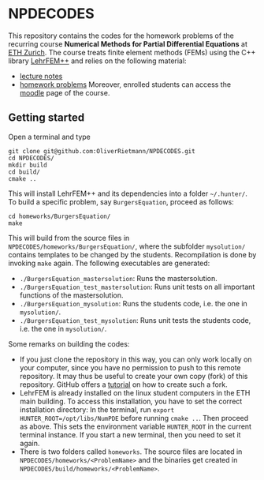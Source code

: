 # NPDECODES
This repository contains the codes for the homework problems of the recurring course **Numerical Methods for Partial Differential Equations** at [ETH Zurich](https://ethz.ch/en.html). The course treats finite element methods (FEMs) using the C++ library [LehrFEM++](https://github.com/craffael/lehrfempp) and relies on the following material:
* [lecture notes](https://www.sam.math.ethz.ch/~grsam/NUMPDEFL/NUMPDE19.pdf)
* [homework problems](https://www.sam.math.ethz.ch/~grsam/NUMPDEFL/HOMEWORK/NPDEFL_Problems.pdf) 
Moreover, enrolled students can access the [moodle](https://moodle-app2.let.ethz.ch/course/view.php?id=12060) page of the course.

## Getting started
Open a terminal and type
```
git clone git@github.com:OliverRietmann/NPDECODES.git
cd NPDECODES/
mkdir build
cd build/
cmake ..
```
This will install LehrFEM++ and its dependencies into a folder `~/.hunter/`. To build a specific problem, say `BurgersEquation`, proceed as follows:
```
cd homeworks/BurgersEquation/
make
```
This will build from the source files in `NPDECODES/homeworks/BurgersEquation/`, where the subfolder `mysolution/` contains templates to be changed by the students. Recompilation is done by invoking `make` again. The following executables are generated:
* `./BurgersEquation_mastersolution`: Runs the mastersolution.
* `./BurgersEquation_test_mastersolution`: Runs unit tests on all important functions of the mastersolution.
* `./BurgersEquation_mysolution`: Runs the students code, i.e. the one in `mysolution/`.
* `./BurgersEquation_test_mysolution`: Runs unit tests the students code, i.e. the one in `mysolution/`.

Some remarks on building the codes:
* If you just clone the repository in this way, you can only work locally on your computer, since you have no permission to push to this remote repository. It may thus be useful to create your own copy (fork) of this repository. GitHub offers a [tutorial](https://help.github.com/en/github/getting-started-with-github/fork-a-repo) on how to create such a fork.
* LehrFEM is already installed on the linux student computers in the ETH main building. To access this installation, you have to set the correct installation directory: In the terminal, run `export HUNTER_ROOT=/opt/libs/NumPDE` before running `cmake ..`. Then proceed as above. This sets the environment variable `HUNTER_ROOT` in the current terminal instance. If you start a new terminal, then you need to set it again. 
* There is two folders called `homeworks`. The source files are located in `NPDECODES/homeworks/<ProblemName>` and the binaries get created in `NPDECODES/build/homeworks/<ProblemName>`.
